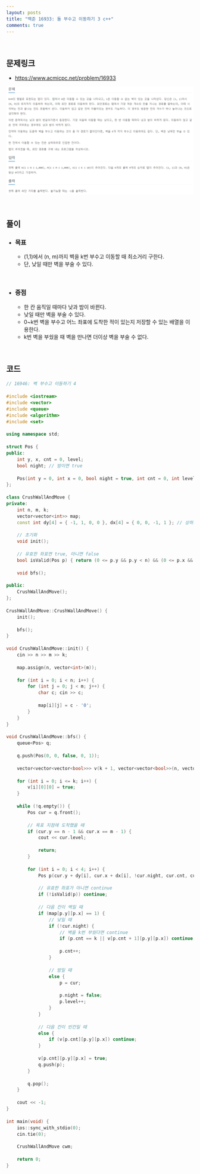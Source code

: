```yaml
---
layout: posts
title: "백준 16933: 돌 부수고 이동하기 3 c++"
comments: true
---
```


<br>

## **문제링크**

* <https://www.acmicpc.net/problem/16933>   

![](https://github.com/ljh37694/ljh37694.github.io/blob/main/_captures/Baekjoon16933.PNG?raw=true)

<br>

## **풀이**
* ### **목표**
  * (1,1)에서 (n, m)까지 벽을 k번 부수고 이동할 때 최소거리 구한다.
  * 단, 낮일 때만 벽을 부술 수 있다.

<br>

* ### **중점**
  * 한 칸 움직일 때마다 낮과 밤이 바뀐다.
  * 낮일 때만 벽을 부술 수 있다.
  * 0~k번 벽을 부수고 어느 좌표에 도착한 적이 있는지 저장할 수 있는 배열을 이용한다.
  * k번 벽을 부쉈을 때 벽을 만나면 더이상 벽을 부술 수 없다.

<br>

## **코드**
``` c++
// 16946: 벽 부수고 이동하기 4

#include <iostream>
#include <vector>
#include <queue>
#include <algorithm>
#include <set>

using namespace std;

struct Pos {
public:
	int y, x, cnt = 0, level;
	bool night; // 밤이면 true

	Pos(int y = 0, int x = 0, bool night = true, int cnt = 0, int level = 0) : y(y), x(x), night(night), cnt(cnt), level(level) {}
};

class CrushWallAndMove {
private:
	int n, m, k;
	vector<vector<int>> map;
	const int dy[4] = { -1, 1, 0, 0 }, dx[4] = { 0, 0, -1, 1 }; // 상하좌우

    // 초기화
	void init();

    // 유효한 좌표면 true, 아니면 false
	bool isValid(Pos p) { return (0 <= p.y && p.y < n) && (0 <= p.x && p.x < m); }

	void bfs();

public:
	CrushWallAndMove();
};

CrushWallAndMove::CrushWallAndMove() {
	init();

	bfs();
}

void CrushWallAndMove::init() {
	cin >> n >> m >> k;

	map.assign(n, vector<int>(m));

	for (int i = 0; i < n; i++) {
		for (int j = 0; j < m; j++) {
			char c; cin >> c;

			map[i][j] = c - '0';
		}
	}
}

void CrushWallAndMove::bfs() {
	queue<Pos> q;

	q.push(Pos(0, 0, false, 0, 1));

	vector<vector<vector<bool>>> v(k + 1, vector<vector<bool>>(n, vector<bool>(m)));

	for (int i = 0; i <= k; i++) {
		v[i][0][0] = true;
	}

	while (!q.empty()) {
		Pos cur = q.front();

        // 목표 지점에 도착했을 때
		if (cur.y == n - 1 && cur.x == m - 1) {
			cout << cur.level;

			return;
		}

		for (int i = 0; i < 4; i++) {
			Pos p(cur.y + dy[i], cur.x + dx[i], !cur.night, cur.cnt, cur.level + 1);

			// 유효한 좌표가 아니면 continue
			if (!isValid(p)) continue;

			// 다음 칸이 벽일 때
			if (map[p.y][p.x] == 1) {   
				// 낮일 때
				if (!cur.night) {   
					// 벽을 k번 부쉈다면 continue
					if (p.cnt == k || v[p.cnt + 1][p.y][p.x]) continue;

					p.cnt++;
				}

				// 밤일 때
				else {
					p = cur;

					p.night = false;
					p.level++;
				}
			}

			// 다음 칸이 빈칸일 때
			else {
				if (v[p.cnt][p.y][p.x]) continue;
			}

			v[p.cnt][p.y][p.x] = true;
			q.push(p);
		}

		q.pop();
	}

	cout << -1;
}

int main(void) {
	ios::sync_with_stdio(0);
	cin.tie(0);

	CrushWallAndMove cwm;

	return 0;
}
```